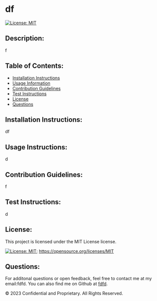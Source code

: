 # df
  
  [![License: MIT](https://img.shields.io/badge/License-MIT-yellow.svg)](https://opensource.org/licenses/MIT)
  
  ## Description:
  f
  
  ## Table of Contents:
  - [Installation Instructions](#Installation-Instructions)
  - [Usage Information](#Usage-Information)
  - [Contribution Guidelines](#Contribution-Guidelines)
  - [Test Instructions](#Test-Instructions)
  - [License](#License)
  - [Questions](#Questions)

  ## Installation Instructions:
  df
  
  ## Usage Instructions:
  d
  
  ## Contribution Guidelines:
  f
  
  ## Test Instructions:
  d
  
  ## License:
  
  This project is licensed under the MIT License license.
  
  [![License: MIT](https://img.shields.io/badge/License-MIT-yellow.svg)](https://opensource.org/licenses/MIT);
  https://opensource.org/licenses/MIT
  
  ## Questions:
  For additonal questions or open feedback, feel free to contact me at my email:fdfd.
  You can also find me on Github at [fdfd](https://github.com/fdfd).
  
  © 2023 Confidential and Proprietary. All Rights Reserved.